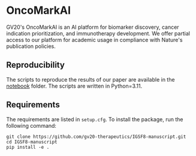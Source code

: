 OncoMarkAI
===========================================================

GV20's OncoMarkAI is an AI platform for biomarker discovery, cancer indication prioritization, and immunotherapy development. We offer partial access to our platform for academic usage in compliance with Nature's publication policies.

Reproducibility
--------------------

The scripts to reproduce the results of our paper are available in the [notebook](../) folder. The scripts are written in Python=3.11.

Requirements
--------------------
The requirements are listed in `setup.cfg`. To install the package, run the following command:
    
    git clone https://github.com/gv20-therapeutics/IGSF8-manuscript.git
    cd IGSF8-manuscript
    pip install -e .
    